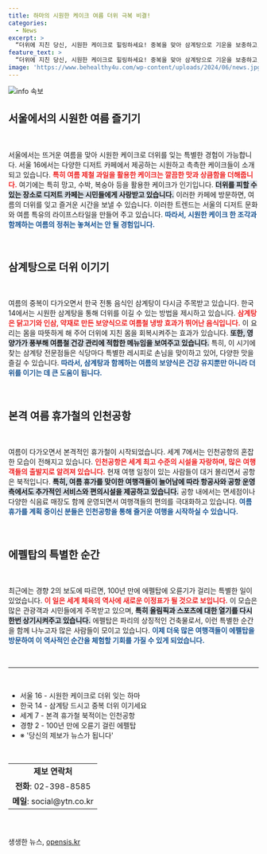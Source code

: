 ```yaml
---
title: 하마의 시원한 케이크 여름 더위 극복 비결!
categories:
  - News
excerpt: >
  “더위에 지친 당신, 시원한 케이크로 힐링하세요! 중복을 맞아 삼계탕으로 기운을 보충하고, 인천공항에서 여름 여행의 시작을 만끽해보세요!”
feature_text: >
  “더위에 지친 당신, 시원한 케이크로 힐링하세요! 중복을 맞아 삼계탕으로 기운을 보충하고, 인천공항에서 여름 여행의 시작을 만끽해보세요!”
image: 'https://www.behealthy4u.com/wp-content/uploads/2024/06/news.jpg'
---
```


<p><img src="https://www.behealthy4u.com/wp-content/uploads/2024/06/news.jpg" alt="info 속보" /></p>

<h2 data-ke-size="size26">서울에서의 시원한 여름 즐기기</h2>

<p data-ke-size="size16">&nbsp;</p>

<p>서울에서는 뜨거운 여름을 맞아 시원한 케이크로 더위를 잊는 특별한 경험이 가능합니다. 서울 16에서는 다양한 디저트 카페에서 제공하는 시원하고 촉촉한 케이크들이 소개되고 있습니다. <b><span style="color: #ee2323;">특히 여름 제철 과일을 활용한 케이크는 깔끔한 맛과 상큼함을 더해줍니다.</span></b> 여기에는 특히 망고, 수박, 복숭아 등을 활용한 케이크가 인기입니다. <b><span style="background-color: #21538527;">더위를 피할 수 있는 장소로 디저트 카페는 시민들에게 사랑받고 있습니다.</span></b> 이러한 카페에 방문하면, 여름의 더위를 잊고 즐거운 시간을 보낼 수 있습니다. 이러한 트렌드는 서울의 디저트 문화와 여름 특유의 라이프스타일을 만들어 주고 있습니다. <b><span style="color: #1a5490;">따라서, 시원한 케이크 한 조각과 함께하는 여름의 정취는 놓쳐서는 안 될 경험입니다.</span></b></p>

<p data-ke-size="size16">&nbsp;</p>

<h2 data-ke-size="size26">삼계탕으로 더위 이기기</h2>

<p data-ke-size="size16">&nbsp;</p>

<p>여름의 중복이 다가오면서 한국 전통 음식인 삼계탕이 다시금 주목받고 있습니다. 한국 14에서는 시원한 삼계탕을 통해 더위를 이길 수 있는 방법을 제시하고 있습니다. <b><span style="color: #ee2323;">삼계탕은 닭고기와 인삼, 약재로 만든 보양식으로 여름철 냉방 효과가 뛰어난 음식입니다.</span></b> 이 요리는 몸을 따뜻하게 해 주어 더위에 지친 몸을 회복시켜주는 효과가 있습니다. <b><span style="background-color: #21538527;">또한, 영양가가 풍부해 여름철 건강 관리에 적합한 메뉴임을 보여주고 있습니다.</span></b> 특히, 이 시기에 찾는 삼계탕 전문점들은 식당마다 특별한 레시피로 손님을 맞이하고 있어, 다양한 맛을 즐길 수 있습니다. <b><span style="color: #1a5490;">따라서, 삼계탕과 함께하는 여름의 보양식은 건강 유지뿐만 아니라 더위를 이기는 데 큰 도움이 됩니다.</span></b></p>

<p data-ke-size="size16">&nbsp;</p>

<h2 data-ke-size="size26">본격 여름 휴가철의 인천공항</h2>

<p data-ke-size="size16">&nbsp;</p>

<p>여름이 다가오면서 본격적인 휴가철이 시작되었습니다. 세계 7에서는 인천공항의 혼잡한 모습이 전해지고 있습니다. <b><span style="color: #ee2323;">인천공항은 세계 최고 수준의 시설을 자랑하며, 많은 여행객들의 출발지로 알려져 있습니다.</span></b> 현재 여행 일정이 있는 사람들이 대거 몰리면서 공항은 북적입니다. <b><span style="background-color: #21538527;">특히, 여름 휴가를 맞이한 여행객들이 늘어남에 따라 항공사와 공항 운영 측에서도 추가적인 서비스와 편의시설을 제공하고 있습니다.</span></b> 공항 내에서는 면세점이나 다양한 식음료 매장도 함께 운영되면서 여행객들의 편의를 극대화하고 있습니다. <b><span style="color: #1a5490;">여름 휴가를 계획 중이신 분들은 인천공항을 통해 즐거운 여행을 시작하실 수 있습니다.</span></b> </p>

<p data-ke-size="size16">&nbsp;</p>

<h2 data-ke-size="size26">에펠탑의 특별한 순간</h2>

<p data-ke-size="size16">&nbsp;</p>

<p>최근에는 경향 2의 보도에 따르면, 100년 만에 에펠탑에 오륜기가 걸리는 특별한 일이 있었습니다. <b><span style="color: #ee2323;">이 일은 세계 체육의 역사에 새로운 이정표가 될 것으로 보입니다.</span></b> 이 모습은 많은 관광객과 시민들에게 주목받고 있으며, <b><span style="background-color: #21538527;">특히 올림픽과 스포츠에 대한 열기를 다시 한번 상기시켜주고 있습니다.</span></b> 에펠탑은 파리의 상징적인 건축물로서, 이런 특별한 순간을 함께 나누고자 많은 사람들이 모이고 있습니다. <b><span style="color: #1a5490;">이제 더욱 많은 여행객들이 에펠탑을 방문하여 이 역사적인 순간을 체험할 기회를 가질 수 있게 되었습니다.</span></b></p>

<p data-ke-size="size16">&nbsp;</p>

<hr>

<p data-ke-size="size16">&nbsp;</p>

<ul>
    <li>서울 16 - 시원한 케이크로 더위 잊는 하마</li>
    <li>한국 14 - 삼계탕 드시고 중복 더위 이기세요</li>
    <li>세계 7 - 본격 휴가철 북적이는 인천공항</li>
    <li>경향 2 - 100년 만에 오륜기 걸린 에펠탑</li>
    <li>※ '당신의 제보가 뉴스가 됩니다'</li>
</ul>

<p data-ke-size="size16">&nbsp;</p>

<table style="width: 100%; height: 100px;">
    <tr>
        <td style="text-align: center; height: 17px;"><b>제보 연락처</b></td>
    </tr>
    <tr>
        <td style="text-align: center; height: 17px;"><b>전화</b>: 02-398-8585</td>
    </tr>
    <tr>
        <td style="text-align: center; height: 17px;"><b>메일</b>: social@ytn.co.kr</td>
    </tr>
</table>

<p data-ke-size="size16">&nbsp;</p>
생생한 뉴스, <a href="https://opensis.kr" rel="dofollow">opensis.kr</a>


